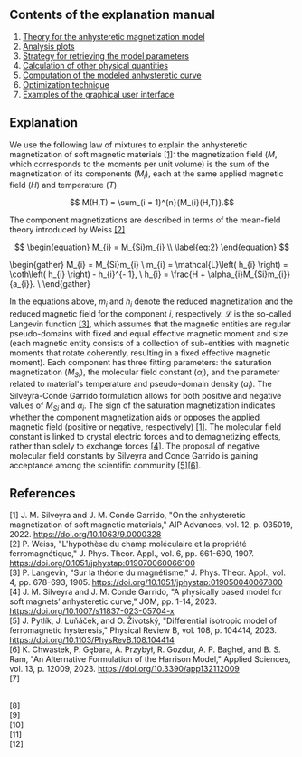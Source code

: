 ## Contents of the explanation manual

1. [Theory for the anhysteretic magnetization model](#theory-for-the-anhysteretic-magnetization-model)
2. [Analysis plots](#analysis-plots)
3. [Strategy for retrieving the model parameters](#strategy-for-retrieving-the-model-parameters)
4. [Calculation of other physical quantities](#calculation-of-other-physical-quantities) 
5. [Computation of the modeled anhysteretic curve](#computation-of-the-modeled-anhysteretic-curve)
6. [Optimization technique](#optimization-technique)
7. [Examples of the graphical user interface](#examples-of-the-graphical-user-interface)

## Explanation

We use the following law of mixtures to explain the anhysteretic magnetization of soft magnetic materials [[1]](#1): the magnetization field ($M$, which corresponds to the moments per unit volume) is the sum of the magnetization of its components ($M_{i}$), each at the same applied magnetic field ($H$) and temperature ($T$)

$$ M(H,T) = \sum_{i = 1}^{n}{M_{i}(H,T)}.$$

The component magnetizations are described in terms of the mean-field theory introduced by Weiss [[2]](#2)


$$
\begin{equation}
	M_{i} = M_{Si}m_{i} \\
	\label{eq:2}
\end{equation}
$$



\begin{gather}
M_{i} = M_{Si}m_{i} \\
m_{i} = \mathcal{L}\left( h_{i} \right) = \coth\left( h_{i} \right) - h_{i}^{- 1}, \\
h_{i} = \frac{H + \alpha_{i}M_{Si}m_{i}}{a_{i}}. \\
\end{gather}


In the equations above, $m_{i}$ and $h_{i}$ denote the reduced magnetization and the reduced magnetic field for the component $i$, respectively. $\mathcal{L}$ is the so-called Langevin function [[3]](#3), which assumes that the magnetic entities are regular pseudo-domains with
fixed and equal effective magnetic moment and size (each magnetic entity consists of a collection of sub-entities with magnetic moments that rotate coherently, resulting in a fixed effective magnetic moment). Each component has three fitting parameters: the saturation magnetization
($M_{Si}$), the molecular field constant ($\alpha_{i}$), and the parameter related to material's temperature and pseudo-domain density ($a_{i}$). The Silveyra-Conde Garrido formulation allows for both positive and negative values of $M_{Si}$ and $\alpha_{i}$. The sign of the saturation magnetization indicates whether the component magnetization aids or opposes the applied magnetic field (positive or negative, respectively) [[1]](#1). The molecular field constant is
linked to crystal electric forces and to demagnetizing effects, rather than solely to exchange forces [[4]](#4). The proposal of negative molecular field constants by Silveyra and Conde Garrido is gaining acceptance among the scientific community [[5]](#5)[[6]](#6).

## References
<a id="1">[1]</a> 
J. M. Silveyra and J. M. Conde Garrido, "On the anhysteretic magnetization of soft magnetic materials," AIP Advances, vol. 12, p. 035019, 2022. https://doi.org/10.1063/9.0000328
<br>
<a id="2">[2]</a>
P. Weiss, "L'hypothèse du champ moléculaire et la propriété ferromagnétique," J. Phys. Theor. Appl., vol. 6, pp. 661-690, 1907. https://doi.org/0.1051/jphystap:019070060066100
<br>
<a id="3">[3]</a>
P. Langevin, "Sur la théorie du magnétisme," J. Phys. Theor. Appl., vol. 4, pp. 678-693, 1905. https://doi.org/10.1051/jphystap:019050040067800
<br>
<a id="4">[4]</a>
J. M. Silveyra and J. M. Conde Garrido, "A physically based model for soft magnets’ anhysteretic curve," JOM, pp. 1-14, 2023. https://doi.org/10.1007/s11837-023-05704-x
<br>
<a id="5">[5]</a>
J. Pytlík, J. Luňáček, and O. Životský, "Differential isotropic model of ferromagnetic hysteresis," Physical Review B, vol. 108, p. 104414, 2023. https://doi.org/10.1103/PhysRevB.108.104414
<br>
<a id="6">[6]</a>
K. Chwastek, P. Gębara, A. Przybył, R. Gozdur, A. P. Baghel, and B. S. Ram, "An Alternative Formulation of the Harrison Model," Applied Sciences, vol. 13, p. 12009, 2023. https://doi.org/10.3390/app132112009
<br>
<a id="7">[7]</a>

<br>
<a id="8">[8]</a>

<br>
<a id="9">[9]</a>

<br>
<a id="10">[10]</a>

<br>
<a id="11">[11]</a>

<br>
<a id="12">[12]</a>








